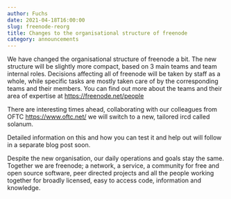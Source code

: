 ```yaml
---
author: Fuchs
date: 2021-04-18T16:00:00
slug: freenode-reorg
title: Changes to the organisational structure of freenode
category: announcements
---
```


We have changed the organisational structure of freenode a bit. The new structure will be slightly more compact, based on 3 main teams and team internal roles. Decisions affecting all of freenode will be taken by staff as a whole, while specific tasks are mostly taken care of by the corresponding teams and their members. You can find out more about the teams and their area of expertise at https://freenode.net/people

There are interesting times ahead, collaborating with our colleagues from OFTC https://www.oftc.net/ we will switch to a new, tailored ircd called solanum.

Detailed information on this and how you can test it and help out will follow in a separate blog post soon.

Despite the new organisation, our daily operations and goals stay the same. 
Together we are freenode; a network, a service, a community for free and open source software, peer directed projects and all the people working together for broadly licensed, easy to access code, information and knowledge.
